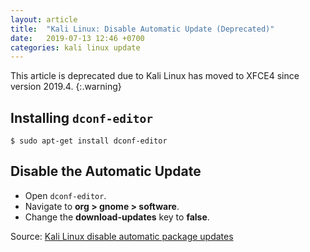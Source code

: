 ```yaml
---
layout: article
title:  "Kali Linux: Disable Automatic Update (Deprecated)"
date:   2019-07-13 12:46 +0700
categories: kali linux update
---
```


This article is deprecated due to Kali Linux has moved to XFCE4 since version 2019.4.
{:.warning}

## Installing `dconf-editor`

```
$ sudo apt-get install dconf-editor
```

## Disable the Automatic Update

- Open `dconf-editor`.
- Navigate to **org > gnome > software**.
- Change the **download-updates** key to **false**.

Source: [Kali Linux disable automatic package updates](https://unix.stackexchange.com/questions/240303/kali-linux-disable-automatic-package-updates/327497)


